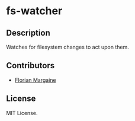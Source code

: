 # fs-watcher

## Description

Watches for filesystem changes to act upon them.

## Contributors

- [Florian Margaine](http://margaine.com)

## License

MIT License.
